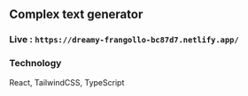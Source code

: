 ## Complex text generator

### Live : ```https://dreamy-frangollo-bc87d7.netlify.app/```

### Technology
React, TailwindCSS, TypeScript